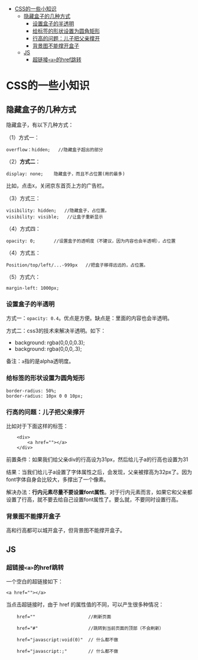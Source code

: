 - [CSS的一些小知识](#css的一些小知识)
  - [隐藏盒子的几种方式](#隐藏盒子的几种方式)
    - [设置盒子的半透明](#设置盒子的半透明)
    - [给标签的形状设置为圆角矩形](#给标签的形状设置为圆角矩形)
    - [行高的问题：儿子把父亲撑开](#行高的问题儿子把父亲撑开)
    - [背景图不能撑开盒子](#背景图不能撑开盒子)
  - [JS](#js)
    - [超链接`<a>`的href跳转](#超链接a的href跳转)

# CSS的一些小知识

## 隐藏盒子的几种方式

隐藏盒子，有以下几种方式：

（1）方式一：

```
overflow：hidden;   //隐藏盒子超出的部分
```

（2）**方式二**：

```
display: none;	  隐藏盒子，而且不占位置(用的最多)
```

比如，点击`X`，关闭京东首页上方的广告栏。

（3）方式三：

```
visibility: hidden;   //隐藏盒子，占位置。
visibility: visible;   //让盒子重新显示
```

（4）方式四：

```
opacity: 0;       //设置盒子的透明度（不建议，因为内容也会半透明），占位置
```

（4）方式五：

```
Position/top/left/...-999px   //把盒子移得远远的，占位置。
```

（5）方式六：

```
margin-left: 1000px;
```

### 设置盒子的半透明

方式一：`opacity: 0.4`。优点是方便。缺点是：里面的内容也会半透明。

方式二：css3的技术来解决半透明。如下：

- background: rgba(0,0,0,0.3);
- background: rgba(0,0,0,.3);

备注：`a`指的是alpha透明度。

### 给标签的形状设置为圆角矩形

```
border-radius: 50%;
border-radius: 10px 0 0 10px;
```

### 行高的问题：儿子把父亲撑开

比如对于下面这样的标签：

```
	<div>
		<a href=""></a>
	</div>
```

前置条件：如果我们给父亲div的行高设为31px，然后给儿子a的行高也设置为31

结果：当我们给儿子a设置了字体属性之后，会发现，父亲被撑高为32px了。因为font字体自身会比较大，多撑出了一个像素。

解决办法：**行内元素尽量不要设置font属性**。对于行内元素而言，如果它和父亲都设置了行高，就不要去给自己设置font属性了。要么就，不要同时设置行高。

### 背景图不能撑开盒子

高和行高都可以城开盒子，但背景图不能撑开盒子。

## JS

### 超链接`<a>`的href跳转

一个空白的超链接如下：

```
<a href=""></a>
```

当点击超链接时，由于 href 的属性值的不同，可以产生很多种情况：

```
	href=""                    //刷新页面

	href="#"                   //跳转到当前页面的顶部（不会刷新）

	href="javascript:void(0)"  // 什么都不做

	href="javascript:;"        // 什么都不做
```

